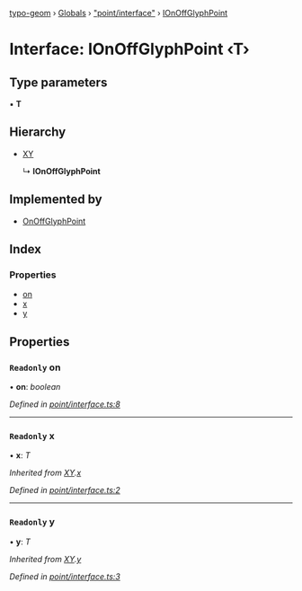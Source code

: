[typo-geom](../README.md) › [Globals](../globals.md) › ["point/interface"](../modules/_point_interface_.md) › [IOnOffGlyphPoint](_point_interface_.ionoffglyphpoint.md)

# Interface: IOnOffGlyphPoint ‹**T**›

## Type parameters

▪ **T**

## Hierarchy

* [XY](_point_interface_.xy.md)

  ↳ **IOnOffGlyphPoint**

## Implemented by

* [OnOffGlyphPoint](../classes/_point_on_off_glyph_point_.onoffglyphpoint.md)

## Index

### Properties

* [on](_point_interface_.ionoffglyphpoint.md#readonly-on)
* [x](_point_interface_.ionoffglyphpoint.md#readonly-x)
* [y](_point_interface_.ionoffglyphpoint.md#readonly-y)

## Properties

### `Readonly` on

• **on**: *boolean*

*Defined in [point/interface.ts:8](https://github.com/be5invis/typo-geom/blob/9ebaae4/src/point/interface.ts#L8)*

___

### `Readonly` x

• **x**: *T*

*Inherited from [XY](_point_interface_.xy.md).[x](_point_interface_.xy.md#readonly-x)*

*Defined in [point/interface.ts:2](https://github.com/be5invis/typo-geom/blob/9ebaae4/src/point/interface.ts#L2)*

___

### `Readonly` y

• **y**: *T*

*Inherited from [XY](_point_interface_.xy.md).[y](_point_interface_.xy.md#readonly-y)*

*Defined in [point/interface.ts:3](https://github.com/be5invis/typo-geom/blob/9ebaae4/src/point/interface.ts#L3)*
